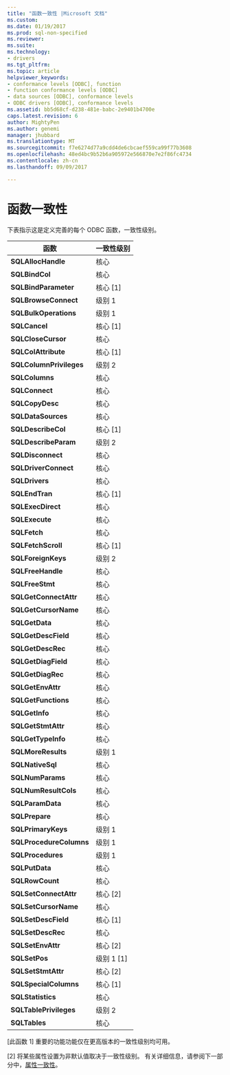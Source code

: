 ```yaml
---
title: "函数一致性 |Microsoft 文档"
ms.custom: 
ms.date: 01/19/2017
ms.prod: sql-non-specified
ms.reviewer: 
ms.suite: 
ms.technology:
- drivers
ms.tgt_pltfrm: 
ms.topic: article
helpviewer_keywords:
- conformance levels [ODBC], function
- function conformance levels [ODBC]
- data sources [ODBC], conformance levels
- ODBC drivers [ODBC], conformance levels
ms.assetid: bb5d68cf-d238-481e-babc-2e9401b4700e
caps.latest.revision: 6
author: MightyPen
ms.author: genemi
manager: jhubbard
ms.translationtype: MT
ms.sourcegitcommit: f7e6274d77a9cdd4de6cbcaef559ca99f77b3608
ms.openlocfilehash: 48ed4bc9b52b6a905972e566870e7e2f86fc4734
ms.contentlocale: zh-cn
ms.lasthandoff: 09/09/2017

---
```

# <a name="function-conformance"></a>函数一致性
下表指示这是定义完善的每个 ODBC 函数，一致性级别。  
  
|函数|一致性级别|  
|--------------|-----------------------|  
|**SQLAllocHandle**|核心|  
|**SQLBindCol**|核心|  
|**SQLBindParameter**|核心 [1]|  
|**SQLBrowseConnect**|级别 1|  
|**SQLBulkOperations**|级别 1|  
|**SQLCancel**|核心 [1]|  
|**SQLCloseCursor**|核心|  
|**SQLColAttribute**|核心 [1]|  
|**SQLColumnPrivileges**|级别 2|  
|**SQLColumns**|核心|  
|**SQLConnect**|核心|  
|**SQLCopyDesc**|核心|  
|**SQLDataSources**|核心|  
|**SQLDescribeCol**|核心 [1]|  
|**SQLDescribeParam**|级别 2|  
|**SQLDisconnect**|核心|  
|**SQLDriverConnect**|核心|  
|**SQLDrivers**|核心|  
|**SQLEndTran**|核心 [1]|  
|**SQLExecDirect**|核心|  
|**SQLExecute**|核心|  
|**SQLFetch**|核心|  
|**SQLFetchScroll**|核心 [1]|  
|**SQLForeignKeys**|级别 2|  
|**SQLFreeHandle**|核心|  
|**SQLFreeStmt**|核心|  
|**SQLGetConnectAttr**|核心|  
|**SQLGetCursorName**|核心|  
|**SQLGetData**|核心|  
|**SQLGetDescField**|核心|  
|**SQLGetDescRec**|核心|  
|**SQLGetDiagField**|核心|  
|**SQLGetDiagRec**|核心|  
|**SQLGetEnvAttr**|核心|  
|**SQLGetFunctions**|核心|  
|**SQLGetInfo**|核心|  
|**SQLGetStmtAttr**|核心|  
|**SQLGetTypeInfo**|核心|  
|**SQLMoreResults**|级别 1|  
|**SQLNativeSql**|核心|  
|**SQLNumParams**|核心|  
|**SQLNumResultCols**|核心|  
|**SQLParamData**|核心|  
|**SQLPrepare**|核心|  
|**SQLPrimaryKeys**|级别 1|  
|**SQLProcedureColumns**|级别 1|  
|**SQLProcedures**|级别 1|  
|**SQLPutData**|核心|  
|**SQLRowCount**|核心|  
|**SQLSetConnectAttr**|核心 [2]|  
|**SQLSetCursorName**|核心|  
|**SQLSetDescField**|核心 [1]|  
|**SQLSetDescRec**|核心|  
|**SQLSetEnvAttr**|核心 [2]|  
|**SQLSetPos**|级别 1 [1]|  
|**SQLSetStmtAttr**|核心 [2]|  
|**SQLSpecialColumns**|核心 [1]|  
|**SQLStatistics**|核心|  
|**SQLTablePrivileges**|级别 2|  
|**SQLTables**|核心|  
  
 [此函数 1] 重要的功能功能仅在更高版本的一致性级别均可用。  
  
 [2] 将某些属性设置为非默认值取决于一致性级别。 有关详细信息，请参阅下一部分中，[属性一致性](../../../odbc/reference/develop-app/attribute-conformance.md)。
